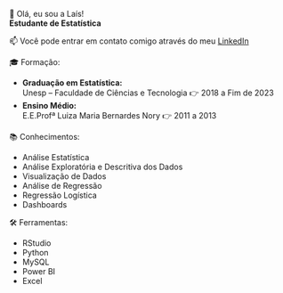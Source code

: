 👋 Olá, eu sou a Laís!<br>
**Estudante de Estatística**

📫 Você pode entrar em contato comigo através do meu [LinkedIn](https://br.linkedin.com/in/lais-elias-gimenes)

🎓 Formação:
- **Graduação em Estatística:**<br>
  Unesp – Faculdade de Ciências e Tecnologia 👉 2018 a Fim de 2023
- **Ensino Médio:**<br>
  E.E.Profª Luiza Maria Bernardes Nory 👉 2011 a 2013

📚 Conhecimentos:

- Análise Estatística
- Análise Exploratória e Descritiva dos Dados
- Visualização de Dados
- Análise de Regressão
- Regressão Logística
- Dashboards

🛠️ Ferramentas:

- RStudio
- Python
- MySQL
- Power BI
- Excel

